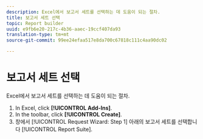 ```yaml
---
description: Excel에서 보고서 세트를 선택하는 데 도움이 되는 절차.
title: 보고서 세트 선택
topic: Report builder
uuid: e9fb6e20-217c-4b36-aaec-19ccf407da93
translation-type: tm+mt
source-git-commit: 99ee24efaa517e8da700c67818c111c4aa90dc02

---
```



# 보고서 세트 선택

Excel에서 보고서 세트를 선택하는 데 도움이 되는 절차.

1. In Excel, click **[!UICONTROL Add-Ins]**.
1. In the toolbar, click **[!UICONTROL Create]**.
1. 창에서 [!UICONTROL Request Wizard: Step 1] 아래의 보고서 세트를 선택합니다 [!UICONTROL Report Suite].
